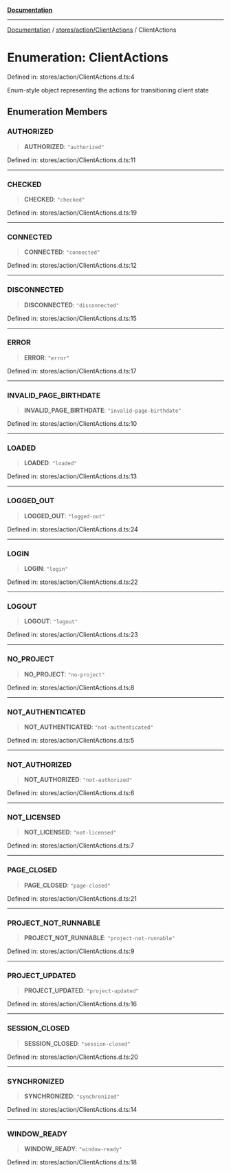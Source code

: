 [**Documentation**](../../../../index.md)

***

[Documentation](../../../../index.md) / [stores/action/ClientActions](../index.md) / ClientActions

# Enumeration: ClientActions

Defined in: stores/action/ClientActions.d.ts:4

Enum-style object representing the actions for transitioning client state

## Enumeration Members

### AUTHORIZED

> **AUTHORIZED**: `"authorized"`

Defined in: stores/action/ClientActions.d.ts:11

***

### CHECKED

> **CHECKED**: `"checked"`

Defined in: stores/action/ClientActions.d.ts:19

***

### CONNECTED

> **CONNECTED**: `"connected"`

Defined in: stores/action/ClientActions.d.ts:12

***

### DISCONNECTED

> **DISCONNECTED**: `"disconnected"`

Defined in: stores/action/ClientActions.d.ts:15

***

### ERROR

> **ERROR**: `"error"`

Defined in: stores/action/ClientActions.d.ts:17

***

### INVALID\_PAGE\_BIRTHDATE

> **INVALID\_PAGE\_BIRTHDATE**: `"invalid-page-birthdate"`

Defined in: stores/action/ClientActions.d.ts:10

***

### LOADED

> **LOADED**: `"loaded"`

Defined in: stores/action/ClientActions.d.ts:13

***

### LOGGED\_OUT

> **LOGGED\_OUT**: `"logged-out"`

Defined in: stores/action/ClientActions.d.ts:24

***

### LOGIN

> **LOGIN**: `"login"`

Defined in: stores/action/ClientActions.d.ts:22

***

### LOGOUT

> **LOGOUT**: `"logout"`

Defined in: stores/action/ClientActions.d.ts:23

***

### NO\_PROJECT

> **NO\_PROJECT**: `"no-project"`

Defined in: stores/action/ClientActions.d.ts:8

***

### NOT\_AUTHENTICATED

> **NOT\_AUTHENTICATED**: `"not-authenticated"`

Defined in: stores/action/ClientActions.d.ts:5

***

### NOT\_AUTHORIZED

> **NOT\_AUTHORIZED**: `"not-authorized"`

Defined in: stores/action/ClientActions.d.ts:6

***

### NOT\_LICENSED

> **NOT\_LICENSED**: `"not-licensed"`

Defined in: stores/action/ClientActions.d.ts:7

***

### PAGE\_CLOSED

> **PAGE\_CLOSED**: `"page-closed"`

Defined in: stores/action/ClientActions.d.ts:21

***

### PROJECT\_NOT\_RUNNABLE

> **PROJECT\_NOT\_RUNNABLE**: `"project-not-runnable"`

Defined in: stores/action/ClientActions.d.ts:9

***

### PROJECT\_UPDATED

> **PROJECT\_UPDATED**: `"project-updated"`

Defined in: stores/action/ClientActions.d.ts:16

***

### SESSION\_CLOSED

> **SESSION\_CLOSED**: `"session-closed"`

Defined in: stores/action/ClientActions.d.ts:20

***

### SYNCHRONIZED

> **SYNCHRONIZED**: `"synchronized"`

Defined in: stores/action/ClientActions.d.ts:14

***

### WINDOW\_READY

> **WINDOW\_READY**: `"window-ready"`

Defined in: stores/action/ClientActions.d.ts:18
